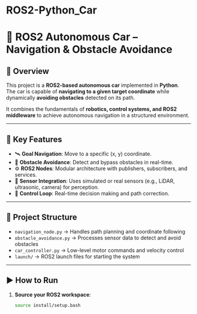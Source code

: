 # ROS2-Python_Car
# 🚗 ROS2 Autonomous Car – Navigation & Obstacle Avoidance

## 📝 Overview
This project is a **ROS2-based autonomous car** implemented in **Python**.  
The car is capable of **navigating to a given target coordinate** while dynamically **avoiding obstacles** detected on its path.  

It combines the fundamentals of **robotics, control systems, and ROS2 middleware** to achieve autonomous navigation in a structured environment.

---

## 🔧 Key Features
- 🛰️ **Goal Navigation**: Move to a specific (x, y) coordinate.  
- 🚧 **Obstacle Avoidance**: Detect and bypass obstacles in real-time.  
- ⚙️ **ROS2 Nodes**: Modular architecture with publishers, subscribers, and services.  
- 📡 **Sensor Integration**: Uses simulated or real sensors (e.g., LiDAR, ultrasonic, camera) for perception.  
- 🔁 **Control Loop**: Real-time decision making and path correction.  

---

## 📂 Project Structure
- `navigation_node.py` → Handles path planning and coordinate following  
- `obstacle_avoidance.py` → Processes sensor data to detect and avoid obstacles  
- `car_controller.py` → Low-level motor commands and velocity control  
- `launch/` → ROS2 launch files for starting the system  

---

## ▶️ How to Run
1. **Source your ROS2 workspace**:
   ```bash
   source install/setup.bash
